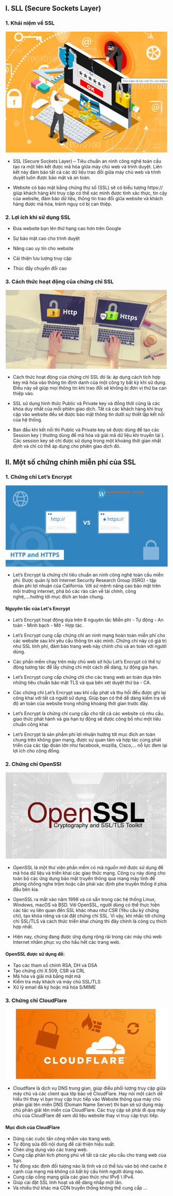 ## I. SLL (Secure Sockets Layer)
### 1. Khái niệm về SSL

<img src="img/ssl3.png">

- SSL (Secure Sockets Layer) – Tiêu chuẩn an ninh công nghệ toàn cầu tạo ra một liên kết được  mã hóa giữa máy chủ web và trình duyệt. Liên kết này đảm bảo tất cả các dữ liệu trao đổi giữa  máy chủ web và trình duyệt luôn được bảo mật và an toàn. 

- Website có bảo mật bằng chứng thư số (SSL) sẽ có biểu tượng https:// giúp khách hàng khi truy  cập có thể xác minh được tính xác thực, tin cậy của website, đảm bảo dữ liệu, thông tin trao đổi  giữa website và khách hàng được mã hóa, tránh nguy cơ bị can thiệp. 

### 2. Lợi ích khi sử dụng SSL
-  Đưa website bạn lên thứ hạng cao hơn trên Google

- Sự bảo mật cao cho trình duyệt

- Nâng cao uy tín cho website

- Cải thiện lưu lượng truy cập

- Thúc đẩy chuyển đổi cao

### 3. Cách thức hoạt động của chứng chỉ SSL
<img src="img/ssl2.png">

- Cách thức hoạt động của chứng chỉ SSL đó là: áp dụng cách tích hợp key mã hóa vào thông tin định danh của một công ty bất kỳ khi sử dụng. Điều này sẽ giúp mọi thông tin khi trao đổi sẽ không bị đơn vị thứ ba can thiệp vào.


- SSL sử dụng hình thức Public và Private key và đồng thời cũng là các khóa duy nhất của mỗi phiên giao dịch. Tất cả các khách hàng khi truy cập vào website đều sẽ được bảo mật thông tin dưới sự thiết lập kết nối của hệ thống.
- Ban đầu khi kết nối thì Public và Private key sẽ được dùng để tạo các Session key ( thường dùng để mã hóa và giải mã dữ liệu khi truyền tải ). Các session key sẽ chỉ được sử dụng trong một khoảng thời gian nhất định và chỉ có thể áp dụng cho phiên giao dịch đó.


## II. Một số chứng chỉnh miễn phí của SSL
### 1. Chứng chỉ Let’s Encrypt 
<img src="img/chungchi1.png">

- Let’s Encrypt là chứng chỉ tiêu chuẩn an ninh công nghệ toàn cầu miễn phí. Được quản lý bởi  Internet Security Research Group (ISRG) - tập đoàn phi lợi nhuận của California. Với sứ mệnh nâng cao bảo mật trên môi trường internet, phá bỏ các rào cản về tài chính, công nghệ,....hướng tới mục đích an toàn chung.  

#### Nguyên tắc của Let's Encrypt
- Let’s Encrypt hoạt động dựa trên 6 nguyên tắc Miễn phí - Tự động - An toàn - Minh bạch - Mở - Hợp tác. 

- Let’s Encrypt  cung cấp chứng chỉ an ninh mạng hoàn toàn miễn phí cho các website sau khi yêu cầu thông tin xác minh. Chứng chỉ này có giá trị như SSL tính phí, đảm bảo trang web này chính chủ và an toàn với người dùng. 

- Các phần mềm chạy trên máy chủ web sở hữu Let’s Encrypt có thể tự động tương tác để lấy chứng chỉ một cách dễ dàng, tự động gia hạn.

- Let’s Encrypt  cung cấp chứng chỉ cho các trang web an toàn dựa trên những tiêu chuẩn bảo mật TLS và qua bên xét duyệt thứ ba - CA. 

- Các chứng chỉ Let’s Encrypt sau khi cấp phát và thu hồi đều được ghi lại công khai với tất cả người sử dụng. Giúp bạn có thể dễ dàng kiểm tra về độ an toàn của website trong những khoảng thời gian trước đây. 

- Let’s Encrypt là chứng chỉ cung cấp cho tất cả các website có nhu cầu. giao thức phát hành và gia hạn tự động sẽ được công bố như một tiêu chuẩn công khai 

- Let’s Encrypt  là sản phẩm phi lợi nhuận hướng tới mục đích an toàn chung trên không gian mạng, được sự quan tâm và hợp tác cùng phát triển của các tập đoàn lớn như facebook, mozilla, Cisco,... nỗ lực đem lại lợi ích cho cộng đồng. 

### 2. Chứng chỉ OpenSSl
<img src="img/chungchi2.png">

- OpenSSL là một thư viện phần mềm có mã nguồn mở được sử dụng để mã hóa dữ liệu và triển khai các giao thức mạng. Công cụ này dùng cho toàn bộ các ứng dụng bảo mật truyền thông qua mạng máy tính để phòng chống nghe trộm hoặc cần phải xác định phe truyền thống ở phía đầu bên kia.

- OpenSSL ra mắt vào năm 1998 và có sẵn trong các hệ thống Linux, Windows, macOS và BSD. Với OpenSSL, người dùng có thể thực hiện các tác vụ liên quan đến SSL khác nhau như CSR (Yêu cầu ký chứng chỉ), tạo khóa riêng và cài đặt chứng chỉ SSL. Vì vậy, khi nhắc tới chứng chỉ SSL/TLS và cách thức triển khai chúng thì đây chính là công cụ thích hợp nhất.

- Hiện nay, chúng đang được ứng dụng rộng rãi trong các máy chủ web Internet nhằm phục vụ cho hầu hết các trang web.

#### OpenSSL được sử dụng để:

- Tạo các tham số chính RSA, DH và DSA
- Tạo chứng chỉ X.509, CSR và CRL
- Mã hóa và giải mã bằng mật mã
- Kiểm tra máy khách và máy chủ SSL/TLS
- Xử lý email đã ký hoặc mã hóa S/MIME

### 3. Chứng chỉ CloudFlare
<img src="img/chungchi3.png">

- Cloudflare là dịch vụ DNS trung gian, giúp điều phối lượng truy cập giữa máy chủ và các client qua lớp bảo vệ CloudFlare. Hay nói một cách dễ hiểu thì thay vì bạn truy cập trực tiếp vào Website thông qua máy chủ phân giải tên miền DNS (Domain Name Server) thì bạn sẽ sử dụng máy chủ phân giải tên miền của CloudFlare. Các truy cập sẽ phải đi qua máy chủ của CloudFlare để xem dữ liệu website thay vì truy cập trực tiếp.

#### Mục đích của CloudFlare 
- Dừng các cuộc tấn công nhắm vào trang web.
- Tự động sửa đổi nội dung để cải thiện hiệu suất.
- Chèn ứng dụng vào các trang web.
- Cung cấp phân tích phong phú về tất cả các yêu cầu cho trang web của bạn.
- Tự động xác định đối tượng nào là tĩnh và có thể lưu vào bộ nhớ cache ở cạnh của mạng mà không có bất kỳ cấu hình người dùng nào.
- Cung cấp cổng mạng giữa các giao thức như IPv6 \ IPv4.
- Giúp cài đặt SSL linh hoạt và dễ dàng nhấp một lần.
- Và nhiều thứ khác mà CDN truyền thống không thể cung cấp …
